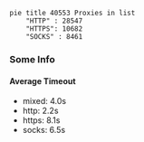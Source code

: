 
```mermaid
pie title 40553 Proxies in list
    "HTTP" : 28547
    "HTTPS": 10682
    "SOCKS" : 8461
```

### Some Info
#### Average Timeout

- mixed: 4.0s
- http: 2.2s
- https: 8.1s
- socks: 6.5s